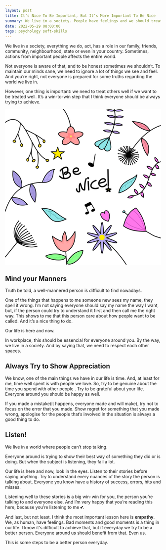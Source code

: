```yaml
---
layout: post
title: It’s Nice To Be Important, But It’s More Important To Be Nice
summary: We live in a society. People have feelings and we should treat well if we want to be treated well. Treating other people well is a key to be treated well.
date: 2022-05-29 08:00:00
tags: psychology soft-skills
---
```


We live in a society, everything we do, act, has a role in our family, friends, community, neighbourhood, state or even in your country. Sometimes, actions from important people affects the entire world.

Not everyone is aware of that, and to be honest sometimes we shouldn’t. To maintain our minds sane, we need to ignore a lot of things we see and feel. And you’re right, not everyone is prepared for some truths regarding the world we live in.

However, one thing is important: we need to treat others well if we want to be treated well. It’s a win-to-win step that I think everyone should be always trying to achieve.

<section class="picture">
  <img src="/assets/images/posts/be-nice.svg" alt="Coming back!" />
</section>

## Mind your Manners

Truth be told, a well-mannered person is difficult to find nowadays.

One of the things that happens to me someone new sees my name, they spell it wrong. I’m not saying everyone should say my name the way I want, but, if the person could try to understand it first and then call me the right way. This shows to me that this person care about how people want to be called. And it’s a nice thing to do.

Our life is here and now.

In workplace, this should be essencial for everyone around you. By the way, we live in a society. And by saying that, we need to respect each other spaces.

## Always Try to Show Appreciation

We know, one of the main things we have in our life is time. And, at least for me, time well spent is with people we love. So, try to be genuine about the time you spend with other people . Try to be grateful about your life. Everyone around you should be happy as well.

If you made a mistake(it happens, everyone made and will make), try not to focus on the error that you made. Show regret for something that you made wrong, apologise for the people that’s involved in the situation is always a good thing to do.

## Listen!

We live in a world where people can’t stop talking.

Everyone around is trying to show their best way of something they did or is doing. But when the subject is listening, they fail a lot.

Our life is here and now, look in the eyes. Listen to their stories before saying anything. Try to understand every nuances of the story the person is talking about. Everyone you know have a history of success, errors, hits and misses.

Listening well to these stories is a big win-win for you, the person you’re talking to and everyone else. And I’m very happy that you’re reading this here, because you’re listening to me 💕.

And last, but not least. I think the most important lesson here is **empathy**. We, as human, have feelings. Bad moments and good moments is a thing in our life. I know it's difficult to achieve that, but if everyday we try to be a better person. Everyone around us should benefit from that. Even us.

This is some steps to be a better person everyday.